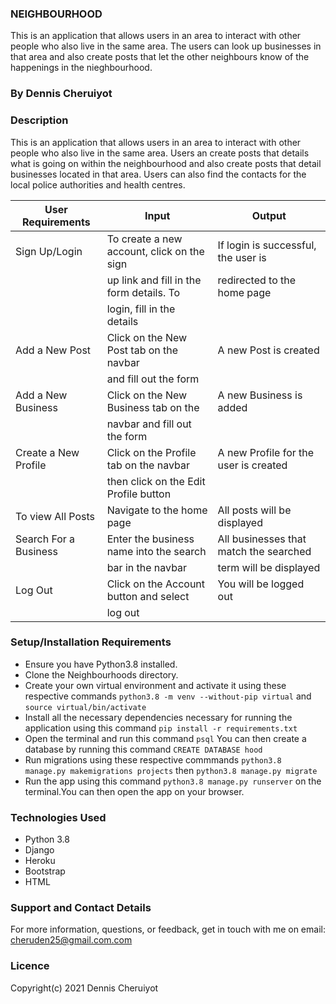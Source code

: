 ### NEIGHBOURHOOD
This is an application that allows users in an area to interact with other people who also live in the same area. The users can look up businesses in that area and also create posts that let the other neighbours know of the happenings in the nieghbourhood.

### By Dennis Cheruiyot

### Description
This is an application that allows users in an area to interact with other people who also live in the same area. Users an create posts that details what is going on within the neighbourhood and also create posts that detail businesses located in that area. Users can also find the contacts for the local police authorities and health centres.
 

|        User Requirements                 |           Input                           |           Output                         |
|------------------------------------------|-------------------------------------------|------------------------------------------|
| Sign Up/Login                            | To create a new account, click on the sign| If login is successful, the user is      |
|                                          | up link and fill in the form details. To  | redirected to the home page              |
|                                          | login, fill in the details                |                                          |
| Add a New Post                           | Click on the New Post tab on the navbar   | A new Post is created                    |
|                                          | and fill out the form                     |                                          |
| Add a New Business                       | Click on the New Business tab on the      | A new Business is added                  |
|                                          | navbar and fill out the form              |                                          |
| Create a New Profile                     | Click on the Profile tab on the navbar    | A new Profile for the user is created    |
|                                          | then click on the Edit Profile button     |                                          |
| To view All Posts                        | Navigate to the home page                 | All posts will be displayed              |
| Search For a Business                    | Enter the business name into the search   | All businesses that match the searched   |
|                                          | bar in the navbar                         | term will be displayed                   |
| Log Out                                  | Click on the Account button and select    | You will be logged out                   |
|                                          | log out                                   |                                          |


### Setup/Installation Requirements
- Ensure you have Python3.8 installed.
- Clone the Neighbourhoods directory.
- Create your own virtual environment and activate it using these respective commands `python3.8 -m venv --without-pip virtual` and  `source virtual/bin/activate`
- Install all the necessary dependencies necessary for running the application using this command `pip install -r requirements.txt`
- Open the terminal and run this command `psql` You can then create a database by running this command
`CREATE DATABASE hood`
- Run migrations using these respective commmands `python3.8 manage.py makemigrations projects` then `python3.8 manage.py migrate`
- Run the app using this command `python3.8 manage.py runserver` on the terminal.You can then open the app on your browser.


### Technologies Used
<ul>
<li>Python 3.8</li>
<li>Django</li>
<li>Heroku</li>
<li>Bootstrap</li>
<li>HTML</li>
</ul>

### Support and Contact Details
For more information, questions, or feedback, get in touch with me on email: cheruden25@gmail.com.com

### Licence
Copyright(c) 2021 Dennis Cheruiyot